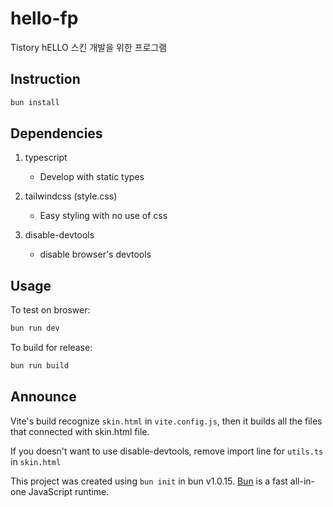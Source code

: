 # hello-fp

Tistory hELLO 스킨 개발을 위한 프로그램

## Instruction

```bash
bun install
```

## Dependencies

1. typescript

   - Develop with static types

2. tailwindcss (style.css)

   - Easy styling with no use of css

3. disable-devtools

   - disable browser's devtools

## Usage

To test on broswer:

```bash
bun run dev
```

To build for release:

```bash
bun run build
```

## Announce

Vite's build recognize <code>skin.html</code> in <code>vite.config.js</code>, then it builds all the files that connected with skin.html file.

If you doesn't want to use disable-devtools, remove import line for <code>utils.ts</code> in <code>skin.html</code>

This project was created using `bun init` in bun v1.0.15. [Bun](https://bun.sh) is a fast all-in-one JavaScript runtime.
